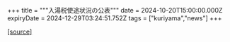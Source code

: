 +++
title = """入湯税使途状況の公表"""
date = 2024-10-20T15:00:00.000Z
expiryDate = 2024-12-29T03:24:51.752Z
tags = ["kuriyama","news"]
+++


[[source]](https://www.town.kuriyama.hokkaido.jp/soshiki/32/932.html)
